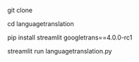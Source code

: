 git clone 

cd languagetranslation

pip install streamlit googletrans==4.0.0-rc1

streamlit run languagetranslation.py
